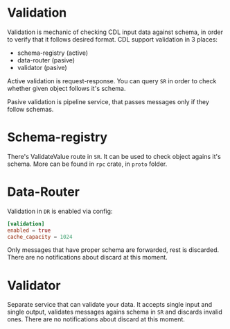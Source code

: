 # Validation

Validation is mechanic of checking CDL input data against schema, in order to verify that it follows desired format.
CDL support validation in 3 places:
- schema-registry (active)
- data-router (pasive)
- validator (pasive)

Active validation is request-response. You can query `SR` in order to check whether given object follows it's schema.

Pasive validation is pipeline service, that passes messages only if they follow schemas.

# Schema-registry

There's ValidateValue route in `SR`. It can be used to check object agains it's schema. More can be found in `rpc` crate, in `proto` folder.

# Data-Router

Validation in `DR` is enabled via config:
```toml
[validation]
enabled = true
cache_capacity = 1024
```
Only messages that have proper schema are forwarded, rest is discarded. There are no notifications about discard at this moment.

# Validator

Separate service that can validate your data. It accepts single input and single output, validates messages agains schema in `SR` and discards invalid ones. There are no notifications about discard at this moment.
